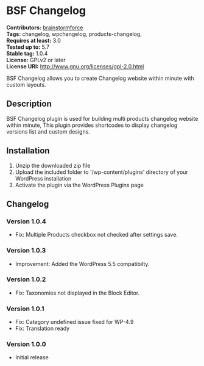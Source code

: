 # BSF Changelog #
**Contributors:** [brainstormforce](https://profiles.wordpress.org/brainstormforce)  
**Tags:** changelog, wpchangelog, products-changelog,  
**Requires at least:** 3.0    
**Tested up to:** 5.7  
**Stable tag:** 1.0.4  
**License:** GPLv2 or later  
**License URI:** http://www.gnu.org/licenses/gpl-2.0.html  

BSF Changelog allows you to create Changelog website within minute with custom layouts.

## Description ##

BSF Changelog plugin is used for building multi products changelog website within minute, This plugin provides shortcodes to display changelog versions list and custom designs.

## Installation ##

1. Unzip the downloaded zip file
2. Upload the included folder to '/wp-content/plugins' directory of your WordPress installation
3. Activate the plugin via the WordPress Plugins page

## Changelog ##

### Version 1.0.4 ###
* Fix: Multiple Products checkbox not checked after settings save.

### Version 1.0.3 ###
* Improvement: Added the WordPress 5.5 compatibilty.

### Version 1.0.2 ###
- Fix: Taxonomies not displayed in the Block Editor.

### Version 1.0.1 ###
- Fix: Category undefined issue fixed for WP-4.9 
- Fix: Translation ready

### Version 1.0.0 ###
- Initial release
